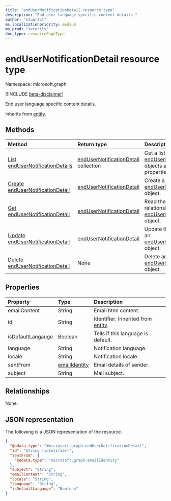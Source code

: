 ```yaml
---
title: "endUserNotificationDetail resource type"
description: "End user language specific content details."
author: "stuartcl"
ms.localizationpriority: medium
ms.prod: "security"
doc_type: resourcePageType
---
```


# endUserNotificationDetail resource type

Namespace: microsoft.graph

[!INCLUDE [beta-disclaimer](../../includes/beta-disclaimer.md)]

End user language specific content details.

Inherits from [entity](../resources/entity.md).

## Methods
|Method|Return type|Description|
|:---|:---|:---|
|[List endUserNotificationDetails](../api/endusernotification-list-details.md)|[endUserNotificationDetail](../resources/endusernotificationdetail.md) collection|Get a list of the [endUserNotificationDetail](../resources/endusernotificationdetail.md) objects and their properties.|
|[Create endUserNotificationDetail](../api/endusernotification-post-details.md)|[endUserNotificationDetail](../resources/endusernotificationdetail.md)|Create a new [endUserNotificationDetail](../resources/endusernotificationdetail.md) object.|
|[Get endUserNotificationDetail](../api/endusernotificationdetail-get.md)|[endUserNotificationDetail](../resources/endusernotificationdetail.md)|Read the properties and relationships of an [endUserNotificationDetail](../resources/endusernotificationdetail.md) object.|
|[Update endUserNotificationDetail](../api/endusernotificationdetail-update.md)|[endUserNotificationDetail](../resources/endusernotificationdetail.md)|Update the properties of an [endUserNotificationDetail](../resources/endusernotificationdetail.md) object.|
|[Delete endUserNotificationDetail](../api/endusernotification-delete-details.md)|None|Delete an [endUserNotificationDetail](../resources/endusernotificationdetail.md) object.|

## Properties
|Property|Type|Description|
|:---|:---|:---|
|emailContent|String|Email html content.|
|id|String|Identifier. Inherited from [entity](../resources/entity.md).|
|isDefaultLangauge|Boolean|Tells if this language is default.|
|language|String|Notification language.|
|locale|String|Notification locale.|
|sentFrom|[emailIdentity](../resources/emailidentity.md)|Email details of sender.|
|subject|String|Mail subject.|

## Relationships
None.

## JSON representation
The following is a JSON representation of the resource.
<!-- {
  "blockType": "resource",
  "keyProperty": "id",
  "@odata.type": "microsoft.graph.endUserNotificationDetail",
  "baseType": "microsoft.graph.entity",
  "openType": false
}
-->
``` json
{
  "@odata.type": "#microsoft.graph.endUserNotificationDetail",
  "id": "String (identifier)",
  "sentFrom": {
    "@odata.type": "microsoft.graph.emailIdentity"
  },
  "subject": "String",
  "emailContent": "String",
  "locale": "String",
  "language": "String",
  "isDefaultLangauge": "Boolean"
}
```

